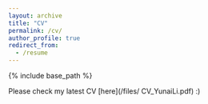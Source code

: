 ```yaml
---
layout: archive
title: "CV"
permalink: /cv/
author_profile: true
redirect_from:
  - /resume
---
```


{% include base_path %}

Please check my latest CV [here](/files/ CV_YunaiLi.pdf) :)  

